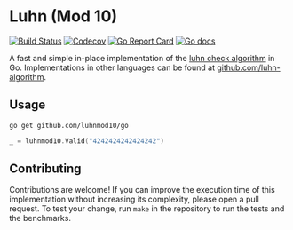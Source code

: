# Luhn (Mod 10)

[![Build Status](https://img.shields.io/travis/luhnmod10/go.svg?label=linux%20%26%20osx)](https://travis-ci.org/luhnmod10/go)
[![Codecov](https://img.shields.io/codecov/c/github/luhnmod10/go.svg)](https://codecov.io/gh/luhnmod10/go)
[![Go Report Card](https://goreportcard.com/badge/github.com/luhnmod10/go)](https://goreportcard.com/report/github.com/luhnmod10/go)
[![Go docs](https://img.shields.io/badge/godoc-reference-blue.svg)](https://godoc.org/github.com/luhnmod10/go)

A fast and simple in-place implementation of the [luhn check algorithm](https://en.wikipedia.org/wiki/Luhn_algorithm) in Go. Implementations in other languages can be found at [github.com/luhn-algorithm](https://github.com/luhnmod10).

## Usage

```
go get github.com/luhnmod10/go
```

```go
_ = luhnmod10.Valid("4242424242424242")
```

## Contributing

Contributions are welcome! If you can improve the execution time of this implementation without increasing its complexity, please open a pull request. To test your change, run `make` in the repository to run the tests and the benchmarks.
